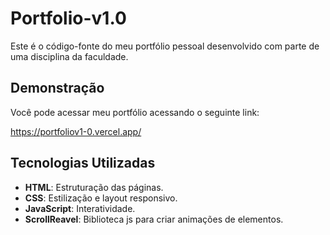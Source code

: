 # Portfolio-v1.0

Este é o código-fonte do meu portfólio pessoal desenvolvido com parte de uma disciplina da faculdade.

## Demonstração

Você pode acessar meu portfólio acessando o seguinte link:

https://portfoliov1-0.vercel.app/

## Tecnologias Utilizadas

- **HTML**: Estruturação das páginas.
- **CSS**: Estilização e layout responsivo.
- **JavaScript**: Interatividade.
- **ScrollReavel**: Biblioteca js para criar animações de elementos.
